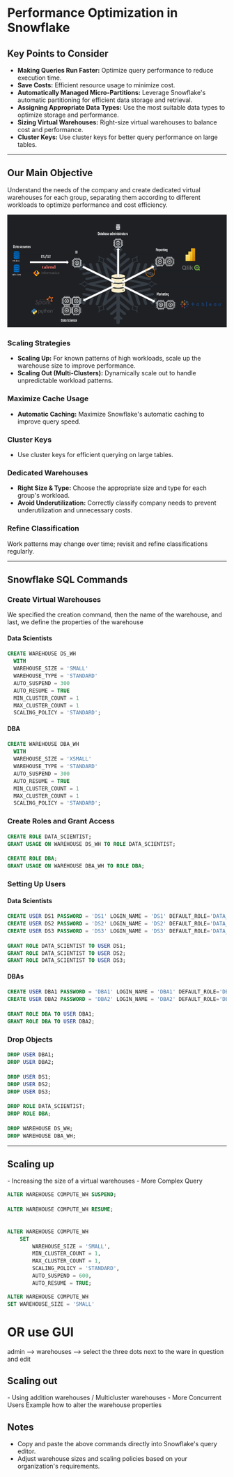 # Performance Optimization in Snowflake

## Key Points to Consider
- **Making Queries Run Faster:** Optimize query performance to reduce execution time.
- **Save Costs:** Efficient resource usage to minimize cost.
- **Automatically Managed Micro-Partitions:** Leverage Snowflake's automatic partitioning for efficient data storage and retrieval.
- **Assigning Appropriate Data Types:** Use the most suitable data types to optimize storage and performance.
- **Sizing Virtual Warehouses:** Right-size virtual warehouses to balance cost and performance.
- **Cluster Keys:** Use cluster keys for better query performance on large tables.

---

## Our Main Objective
Understand the needs of the company and create dedicated virtual warehouses for each group, separating them according to different workloads to optimize performance and cost efficiency.

![alt text](image-1.png)

### Scaling Strategies
- **Scaling Up:** For known patterns of high workloads, scale up the warehouse size to improve performance.
- **Scaling Out (Multi-Clusters):** Dynamically scale out to handle unpredictable workload patterns.

### Maximize Cache Usage
- **Automatic Caching:** Maximize Snowflake's automatic caching to improve query speed.

### Cluster Keys
- Use cluster keys for efficient querying on large tables.

### Dedicated Warehouses
- **Right Size & Type:** Choose the appropriate size and type for each group's workload.
- **Avoid Underutilization:** Correctly classify company needs to prevent underutilization and unnecessary costs.

### Refine Classification
Work patterns may change over time; revisit and refine classifications regularly.

---

## Snowflake SQL Commands
### Create Virtual Warehouses
We specified the creation command, then the name of the warehouse, and last, we define the properties of the warehouse
#### Data Scientists
```sql
CREATE WAREHOUSE DS_WH
  WITH 
  WAREHOUSE_SIZE = 'SMALL'
  WAREHOUSE_TYPE = 'STANDARD'
  AUTO_SUSPEND = 300
  AUTO_RESUME = TRUE
  MIN_CLUSTER_COUNT = 1
  MAX_CLUSTER_COUNT = 1
  SCALING_POLICY = 'STANDARD';
```

#### DBA
```sql
CREATE WAREHOUSE DBA_WH
  WITH 
  WAREHOUSE_SIZE = 'XSMALL'
  WAREHOUSE_TYPE = 'STANDARD'
  AUTO_SUSPEND = 300
  AUTO_RESUME = TRUE
  MIN_CLUSTER_COUNT = 1
  MAX_CLUSTER_COUNT = 1
  SCALING_POLICY = 'STANDARD';
```

### Create Roles and Grant Access
```sql
CREATE ROLE DATA_SCIENTIST;
GRANT USAGE ON WAREHOUSE DS_WH TO ROLE DATA_SCIENTIST;

CREATE ROLE DBA;
GRANT USAGE ON WAREHOUSE DBA_WH TO ROLE DBA;
```

### Setting Up Users
#### Data Scientists
```sql
CREATE USER DS1 PASSWORD = 'DS1' LOGIN_NAME = 'DS1' DEFAULT_ROLE='DATA_SCIENTIST' DEFAULT_WAREHOUSE = 'DS_WH'  MUST_CHANGE_PASSWORD = FALSE;
CREATE USER DS2 PASSWORD = 'DS2' LOGIN_NAME = 'DS2' DEFAULT_ROLE='DATA_SCIENTIST' DEFAULT_WAREHOUSE = 'DS_WH'  MUST_CHANGE_PASSWORD = FALSE;
CREATE USER DS3 PASSWORD = 'DS3' LOGIN_NAME = 'DS3' DEFAULT_ROLE='DATA_SCIENTIST' DEFAULT_WAREHOUSE = 'DS_WH'  MUST_CHANGE_PASSWORD = FALSE;

GRANT ROLE DATA_SCIENTIST TO USER DS1;
GRANT ROLE DATA_SCIENTIST TO USER DS2;
GRANT ROLE DATA_SCIENTIST TO USER DS3;
```

#### DBAs
```sql
CREATE USER DBA1 PASSWORD = 'DBA1' LOGIN_NAME = 'DBA1' DEFAULT_ROLE='DBA' DEFAULT_WAREHOUSE = 'DBA_WH'  MUST_CHANGE_PASSWORD = FALSE;
CREATE USER DBA2 PASSWORD = 'DBA2' LOGIN_NAME = 'DBA2' DEFAULT_ROLE='DBA' DEFAULT_WAREHOUSE = 'DBA_WH'  MUST_CHANGE_PASSWORD = FALSE;

GRANT ROLE DBA TO USER DBA1;
GRANT ROLE DBA TO USER DBA2;
```

### Drop Objects
```sql
DROP USER DBA1;
DROP USER DBA2;

DROP USER DS1;
DROP USER DS2;
DROP USER DS3;

DROP ROLE DATA_SCIENTIST;
DROP ROLE DBA;

DROP WAREHOUSE DS_WH;
DROP WAREHOUSE DBA_WH;
```

---
## Scaling up
*-* Increasing the size of a virtual warehouses
*-* More Complex Query

```sql
ALTER WAREHOUSE COMPUTE_WH SUSPEND;

ALTER WAREHOUSE COMPUTE_WH RESUME;


ALTER WAREHOUSE COMPUTE_WH
    SET 
        WAREHOUSE_SIZE = 'SMALL',
        MIN_CLUSTER_COUNT = 1,
        MAX_CLUSTER_COUNT = 1,
        SCALING_POLICY = 'STANDARD',
        AUTO_SUSPEND = 600,
        AUTO_RESUME = TRUE;
```


```sql
ALTER WAREHOUSE COMPUTE_WH
SET WAREHOUSE_SIZE = 'SMALL'

```
# OR use GUI
admin --> warehouses --> select the three dots next to the ware in question and edit

## Scaling out
*-* Using addition warehouses / Multicluster warehouses
*-* More Concurrent Users
Example how to alter the warehouse properties

## Notes
- Copy and paste the above commands directly into Snowflake's query editor.
- Adjust warehouse sizes and scaling policies based on your organization's requirements.



